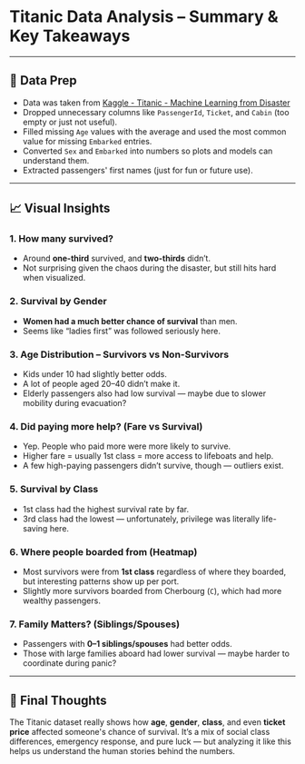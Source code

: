 # Titanic Data Analysis – Summary & Key Takeaways

---

## 🔧 Data Prep

- Data was taken from [Kaggle - Titanic - Machine Learning from Disaster](<https://www.kaggle.com/competitions/titanic/data>)
- Dropped unnecessary columns like `PassengerId`, `Ticket`, and `Cabin` (too empty or just not useful).
- Filled missing `Age` values with the average and used the most common value for missing `Embarked` entries.
- Converted `Sex` and `Embarked` into numbers so plots and models can understand them.
- Extracted passengers' first names (just for fun or future use).

---

## 📈 Visual Insights

### 1. **How many survived?**

- Around **one-third** survived, and **two-thirds** didn’t.
- Not surprising given the chaos during the disaster, but still hits hard when visualized.

### 2. **Survival by Gender**

- **Women had a much better chance of survival** than men.
- Seems like “ladies first” was followed seriously here.

### 3. **Age Distribution – Survivors vs Non-Survivors**

- Kids under 10 had slightly better odds.
- A lot of people aged 20–40 didn’t make it.
- Elderly passengers also had low survival — maybe due to slower mobility during evacuation?

### 4. **Did paying more help? (Fare vs Survival)**

- Yep. People who paid more were more likely to survive.
- Higher fare = usually 1st class = more access to lifeboats and help.
- A few high-paying passengers didn’t survive, though — outliers exist.

### 5. **Survival by Class**

- 1st class had the highest survival rate by far.
- 3rd class had the lowest — unfortunately, privilege was literally life-saving here.

### 6. **Where people boarded from (Heatmap)**

- Most survivors were from **1st class** regardless of where they boarded, but interesting patterns show up per port.
- Slightly more survivors boarded from Cherbourg (`C`), which had more wealthy passengers.

### 7. **Family Matters? (Siblings/Spouses)**

- Passengers with **0–1 siblings/spouses** had better odds.
- Those with large families aboard had lower survival — maybe harder to coordinate during panic?

---

## 🧠 Final Thoughts

The Titanic dataset really shows how **age**, **gender**, **class**, and even **ticket price** affected someone's chance of survival. It’s a mix of social class differences, emergency response, and pure luck — but analyzing it like this helps us understand the human stories behind the numbers.
